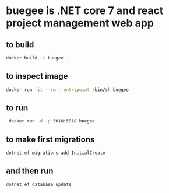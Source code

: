 # buegee is .NET core 7 and react project management web app

## to build
```sh
docker build -t buegee .
```

## to inspect image
```sh
docker run -it --rm --entrypoint /bin/sh buegee
```

## to run
```sh
 docker run -d -p 5018:5018 buegee
```


## to make first migrations

```sh
dotnet ef migrations add InitialCreate
```

## and then run
```sh
dotnet ef database update
```
